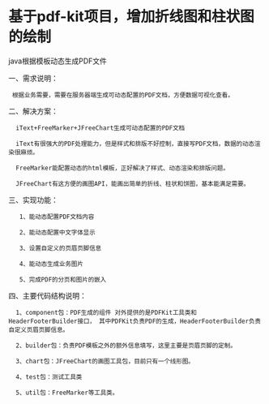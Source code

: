 # 基于pdf-kit项目，增加折线图和柱状图的绘制
java根据模板动态生成PDF文件

一、需求说明：

     根据业务需要，需要在服务器端生成可动态配置的PDF文档，方便数据可视化查看。


二、解决方案：

      iText+FreeMarker+JFreeChart生成可动态配置的PDF文档
      
      iText有很强大的PDF处理能力，但是样式和排版不好控制，直接写PDF文档，数据的动态渲染很麻烦。
      
      FreeMarker能配置动态的html模板，正好解决了样式、动态渲染和排版问题。
      
      JFreeChart有这方便的画图API，能画出简单的折线、柱状和饼图，基本能满足需要。

三、实现功能：

       1、能动态配置PDF文档内容
       
       2、能动态配置中文字体显示
       
       3、设置自定义的页眉页脚信息
       
       4、能动态生成业务图片
       
       5、完成PDF的分页和图片的嵌入
       
四、主要代码结构说明：

      1、component包：PDF生成的组件 对外提供的是PDFKit工具类和HeaderFooterBuilder接口， 其中PDFKit负责PDF的生成，HeaderFooterBuilder负责自定义页眉页脚信息。
      
      2、builder包：负责PDF模板之外的额外信息填写，这里主要是页眉页脚的定制。
      
      3、chart包：JFreeChart的画图工具包，目前只有一个线形图。
      
      4、test包：测试工具类
      
      5、util包：FreeMarker等工具类。  
      
       
       
       
       
       
